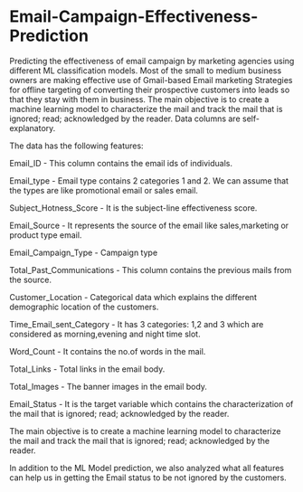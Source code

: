 # Email-Campaign-Effectiveness-Prediction
Predicting the effectiveness of email campaign by marketing agencies using different ML classification models.
Most of the small to medium business owners are making effective use of Gmail-based Email marketing Strategies for offline targeting of converting their prospective customers into leads so that they stay with them in business. The main objective is to create a machine learning model to characterize the mail and track the mail that is ignored; read; acknowledged by the reader. Data columns are self-explanatory.

The data has the following features:

Email_ID - This column contains the email ids of individuals.

Email_type - Email type contains 2 categories 1 and 2. We can assume that the types are like promotional email or sales email.

Subject_Hotness_Score - It is the subject-line effectiveness score.

Email_Source - It represents the source of the email like sales,marketing or product type email.

Email_Campaign_Type - Campaign type

Total_Past_Communications - This column contains the previous mails from the source.

Customer_Location - Categorical data which explains the different demographic location of the customers.

Time_Email_sent_Category - It has 3 categories: 1,2 and 3 which are considered as morning,evening and night time slot.

Word_Count - It contains the no.of words in the mail.

Total_Links - Total links in the email body.

Total_Images - The banner images in the email body.

Email_Status - It is the target variable which contains the characterization of the mail that is ignored; read; acknowledged by the reader.

The main objective is to create a machine learning model to characterize the 
mail and track the mail that is ignored; read; acknowledged by the reader.

In addition to the ML Model prediction, we also analyzed what all features can help us in getting the Email status to be not ignored by the customers.

